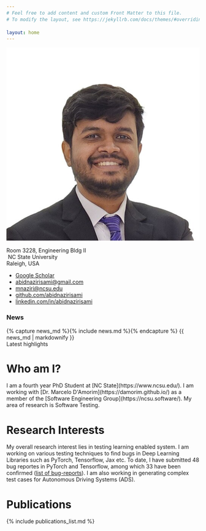 ```yaml
---
# Feel free to add content and custom Front Matter to this file.
# To modify the layout, see https://jekyllrb.com/docs/themes/#overriding-theme-defaults

layout: home
---
```


<!-- styles moved to assets/css/custom.css and loaded via assets/main.scss -->

<div class="hero">
    <img class="hero-photo" src="/assets/Edited_Formal.png" alt="M M Abid Naziri">
    <aside class="hero-contacts" aria-label="Contacts">
        <div class="hero-location" aria-label="Office Location">
            <p>
                Room 3228, Engineering Bldg II<br/>
                <img class="inline-logo" src="/favicon.ico" alt="" aria-hidden="true"> NC State University<br/>
                Raleigh, USA
            </p>
        </div>
        <ul class="contact-links">
            <li><i class="fas fa-graduation-cap"></i><a href="https://scholar.google.com/citations?hl=en&user=oJJIZNcAAAAJ" target="_blank" rel="noopener">Google Scholar</a></li>
            <li><i class="fas fa-envelope"></i><a href="mailto:abidnazirisami@gmail.com">abidnazirisami@gmail.com</a></li>
            <li><i class="fas fa-university"></i><a href="mailto:mnaziri@ncsu.edu">mnaziri@ncsu.edu</a></li>
            <li><i class="fab fa-github"></i><a href="https://github.com/abidnazirisami" target="_blank" rel="noopener">github.com/abidnazirisami</a></li>
            <li><i class="fab fa-linkedin"></i><a href="https://www.linkedin.com/in/abidnazirisami" target="_blank" rel="noopener">linkedin.com/in/abidnazirisami</a></li>
        </ul>
    </aside>
    <aside class="hero-news" aria-label="News">
        <div class="hero-news-list">
            <h3>News</h3>
            {% capture news_md %}{% include news.md %}{% endcapture %}
            {{ news_md | markdownify }}
            <div class="meta">Latest highlights</div>
        </div>
    </aside>
</div>
<h1>Who am I?</h1>
 I am a fourth year PhD Student at [NC State](https://www.ncsu.edu/). I am working with [Dr. Marcelo D'Amorim](https://damorim.github.io/) as a member of the [Software Engineering Group](https://ncsu.software/). My area of research is Software Testing.

<h1>Research Interests</h1>

 My overall research interest lies in testing learning enabled system. I am working on various testing techniques to find bugs in Deep Learning Libraries such as PyTorch, Tensorflow, Jax etc. To date, I have submitted 48 bug reportes in PyTorch and Tensorflow, among which 33 have been confirmed ([list of bug-reports](/bugs/)). I am also working in generating complex test cases for Autonomous Driving Systems (ADS).

<h1>Publications</h1>

{% include publications_list.md %}


<!-- <h1>Education and Experience</h1>

 I completed my undergraduate degree in [Computer Science and Engineering](https://du.ac.bd/body/CSE) from [University of Dhaka](https://du.ac.bd) in 2018. After graduating, I worked as a Senior Software Engineer at [Enosis Solutions](https://www.enosisbd.com/). I used to work with several desktop applications written primarily in `Delphi`, with other desktop applications and web apps involving technologies like `ASP.NET Core`, `React JS` etc. -->